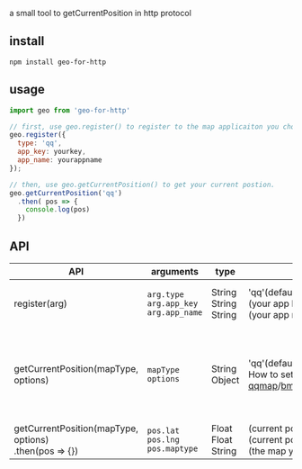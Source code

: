 a small tool to getCurrentPosition in http protocol
## install
```
npm install geo-for-http
```
## usage 
```javascript
import geo from 'geo-for-http'

// first, use geo.register() to register to the map applicaiton you choose.
geo.register({
  type: 'qq',
  app_key: yourkey,
  app_name: yourappname
});

// then, use geo.getCurrentPosition() to get your current postion.
geo.getCurrentPosition('qq')
  .then( pos => {
    console.log(pos)
  })

```
## API

| API | arguments | type | value | description |
| --- | --- | --- | --- | --- |
| register(arg) |  `arg.type`<br/>`arg.app_key`<br/> `arg.app_name`<br/> | String<br/>String<br/>String |  'qq'(default)/'baidu'/'ali'/'h5'<br/>(your app key) <br/> (your app name)  | Register to the map applicaiton you choose. QQMAP is highly recommended. | 
| getCurrentPosition(mapType, options) |  `mapType`<br/>`options`<br/> | String<br/>Object | 'qq'(default)/'baidu'/'ali'/'h5'<br/>How to set options: [qqmap](http://lbs.qq.com/tool/component-geolocation.html)/[bmap]( http://developer.baidu.com/map/reference/index.php?title=Class:%E6%9C%8D%E5%8A%A1%E7%B1%BB/Geolocation)/[amap](http://lbs.amap.com/api/javascript-api/reference/location/) | Options of each map's original getCurrentPosition function, depends on which map you choose. _You can ignore it at most of the time_. | 
| getCurrentPosition(mapType, options)<br/>.then(pos => {}) |  `pos.lat`<br/>`pos.lng`<br/> `pos.maptype`<br/> | Float<br/>Float<br/>String |  (current postion latitude)<br/>(current postion longitude)<br/>(the map you're using)| Callback function of the `getCurrentPosition()`. | 
